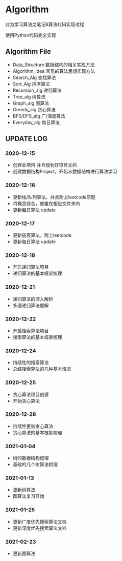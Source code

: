 # Algorithm

此为学习算法之笔记&算法代码实现过程

使用Python代码完全实现

## Algorithm File 
- Data_Structure 数据结构的相关实现方法
- Algorithm_idea 常见的算法思想实现方法
- Search_Alg 查找算法
- Sort_Alg 排序算法
- Recursion_alg 递归算法
- Tree_alg 树算法
- Graph_alg 图算法
- Greedy_alg 贪心算法
- BFS/DFS_alg 广/深度算法
- Everyday_alg 每日算法

## UPDATE LOG
 
### 2020-12-15 

- 创建此项目 并且规划好项目文档
- 创建数据结构Project，开始从数据结构进行算法学习

### 2020-12-16

- 更新栈/队列算法，并且附上leetcode原题
- 将概念综合，放置在相应文件夹内
- 更新每日算法 update

### 2020-12-17 

- 更新链表算法，附上leetcode
- 更新每日算法 update

### 2020-12-18

- 开启递归算法项目
- 递归算法的基本框架梳理

### 2020-12-21

- 递归算法的深入解析
- 多道递归算法题解

### 2020-12-22

- 开启搜索算法项目
- 搜索算法的基本框架梳理

### 2020-12-24

- 持续性的搜索算法
- 总结搜索算法的几种基本情况

### 2020-12-25

- 贪心算法项目创建
- 开始贪心算法

### 2020-12-28

- 持续性更新贪心算法
- 贪心算法的基本框架梳理

### 2021-01-04

- 树的数据结构梳理
- 基础的几个树算法梳理

### 2021-01-13

- 更新树算法
- 图算法复习开始

### 2021-01-25

- 更新广度优先搜索算法文档
- 更新深度优先搜索算法文档

### 2021-02-23

- 更新图算法